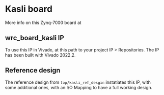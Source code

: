 # Kasli board

More info on this Zynq-7000 board at

## wrc_board_kasli IP

To use this IP in Vivado, at this path to your project IP > Repositories.
The IP has been built with Vivado 2022.2.

## Reference design

The reference design from `top/kasli_ref_desgin` instatiates this IP,
with some additional ones, with an I/O Mapping to have a full working design.
